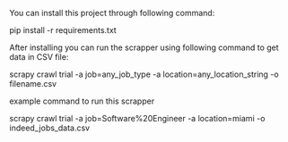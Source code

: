 You can install this project through following command: 

pip install -r requirements.txt

After installing you can run the scrapper using following command to get data in CSV file:

scrapy crawl trial -a job=any_job_type -a location=any_location_string -o filename.csv

example command to run this scrapper 

scrapy crawl trial -a job=Software%20Engineer -a location=miami -o indeed_jobs_data.csv
